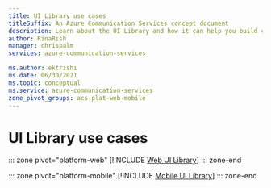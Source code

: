 ```yaml
---
title: UI Library use cases
titleSuffix: An Azure Communication Services concept document
description: Learn about the UI Library and how it can help you build communication experiences
author: RinaRish
manager: chrispalm
services: azure-communication-services

ms.author: ektrishi
ms.date: 06/30/2021
ms.topic: conceptual
ms.service: azure-communication-services
zone_pivot_groups: acs-plat-web-mobile
---
```


# UI Library use cases

::: zone pivot="platform-web"
[!INCLUDE [Web UI Library](includes/web-ui-use-cases.md)]
::: zone-end

::: zone pivot="platform-mobile"
[!INCLUDE [Mobile UI Library](includes/mobile-ui-use-cases.md)]
::: zone-end

